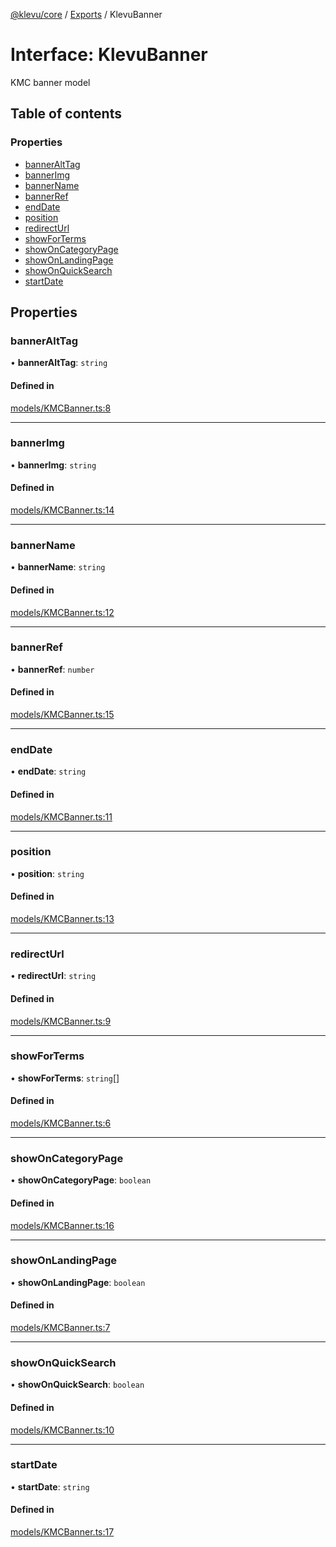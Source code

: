 [@klevu/core]() / [Exports](../modules.md) / KlevuBanner

# Interface: KlevuBanner

KMC banner model

## Table of contents

### Properties

- [bannerAltTag](KlevuBanner.md#banneralttag)
- [bannerImg](KlevuBanner.md#bannerimg)
- [bannerName](KlevuBanner.md#bannername)
- [bannerRef](KlevuBanner.md#bannerref)
- [endDate](KlevuBanner.md#enddate)
- [position](KlevuBanner.md#position)
- [redirectUrl](KlevuBanner.md#redirecturl)
- [showForTerms](KlevuBanner.md#showforterms)
- [showOnCategoryPage](KlevuBanner.md#showoncategorypage)
- [showOnLandingPage](KlevuBanner.md#showonlandingpage)
- [showOnQuickSearch](KlevuBanner.md#showonquicksearch)
- [startDate](KlevuBanner.md#startdate)

## Properties

### bannerAltTag

• **bannerAltTag**: `string`

#### Defined in

[models/KMCBanner.ts:8](https://github.com/klevultd/frontend-sdk/blob/492d3760/packages/klevu-core/src/models/KMCBanner.ts#L8)

___

### bannerImg

• **bannerImg**: `string`

#### Defined in

[models/KMCBanner.ts:14](https://github.com/klevultd/frontend-sdk/blob/492d3760/packages/klevu-core/src/models/KMCBanner.ts#L14)

___

### bannerName

• **bannerName**: `string`

#### Defined in

[models/KMCBanner.ts:12](https://github.com/klevultd/frontend-sdk/blob/492d3760/packages/klevu-core/src/models/KMCBanner.ts#L12)

___

### bannerRef

• **bannerRef**: `number`

#### Defined in

[models/KMCBanner.ts:15](https://github.com/klevultd/frontend-sdk/blob/492d3760/packages/klevu-core/src/models/KMCBanner.ts#L15)

___

### endDate

• **endDate**: `string`

#### Defined in

[models/KMCBanner.ts:11](https://github.com/klevultd/frontend-sdk/blob/492d3760/packages/klevu-core/src/models/KMCBanner.ts#L11)

___

### position

• **position**: `string`

#### Defined in

[models/KMCBanner.ts:13](https://github.com/klevultd/frontend-sdk/blob/492d3760/packages/klevu-core/src/models/KMCBanner.ts#L13)

___

### redirectUrl

• **redirectUrl**: `string`

#### Defined in

[models/KMCBanner.ts:9](https://github.com/klevultd/frontend-sdk/blob/492d3760/packages/klevu-core/src/models/KMCBanner.ts#L9)

___

### showForTerms

• **showForTerms**: `string`[]

#### Defined in

[models/KMCBanner.ts:6](https://github.com/klevultd/frontend-sdk/blob/492d3760/packages/klevu-core/src/models/KMCBanner.ts#L6)

___

### showOnCategoryPage

• **showOnCategoryPage**: `boolean`

#### Defined in

[models/KMCBanner.ts:16](https://github.com/klevultd/frontend-sdk/blob/492d3760/packages/klevu-core/src/models/KMCBanner.ts#L16)

___

### showOnLandingPage

• **showOnLandingPage**: `boolean`

#### Defined in

[models/KMCBanner.ts:7](https://github.com/klevultd/frontend-sdk/blob/492d3760/packages/klevu-core/src/models/KMCBanner.ts#L7)

___

### showOnQuickSearch

• **showOnQuickSearch**: `boolean`

#### Defined in

[models/KMCBanner.ts:10](https://github.com/klevultd/frontend-sdk/blob/492d3760/packages/klevu-core/src/models/KMCBanner.ts#L10)

___

### startDate

• **startDate**: `string`

#### Defined in

[models/KMCBanner.ts:17](https://github.com/klevultd/frontend-sdk/blob/492d3760/packages/klevu-core/src/models/KMCBanner.ts#L17)
